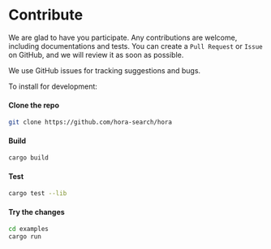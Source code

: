 
# Contribute

We are glad to have you participate. Any contributions are welcome, including documentations and tests.
You can create a `Pull Request` or `Issue` on GitHub, and we will review it as soon as possible.

We use GitHub issues for tracking suggestions and bugs.

To install for development:

#### Clone the repo

```bash
git clone https://github.com/hora-search/hora
```

#### Build

```bash
cargo build
```

#### Test

```bash
cargo test --lib
```

#### Try the changes

```bash
cd examples
cargo run
```